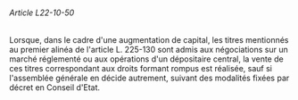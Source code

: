 ###### Article L22-10-50

Lorsque, dans le cadre d'une augmentation de capital, les titres mentionnés au premier alinéa de l'article L. 225-130 sont admis aux négociations sur un marché réglementé ou aux opérations d'un dépositaire central, la vente de ces titres correspondant aux droits formant rompus est réalisée, sauf si l'assemblée générale en décide autrement, suivant des modalités fixées par décret en Conseil d'Etat.


